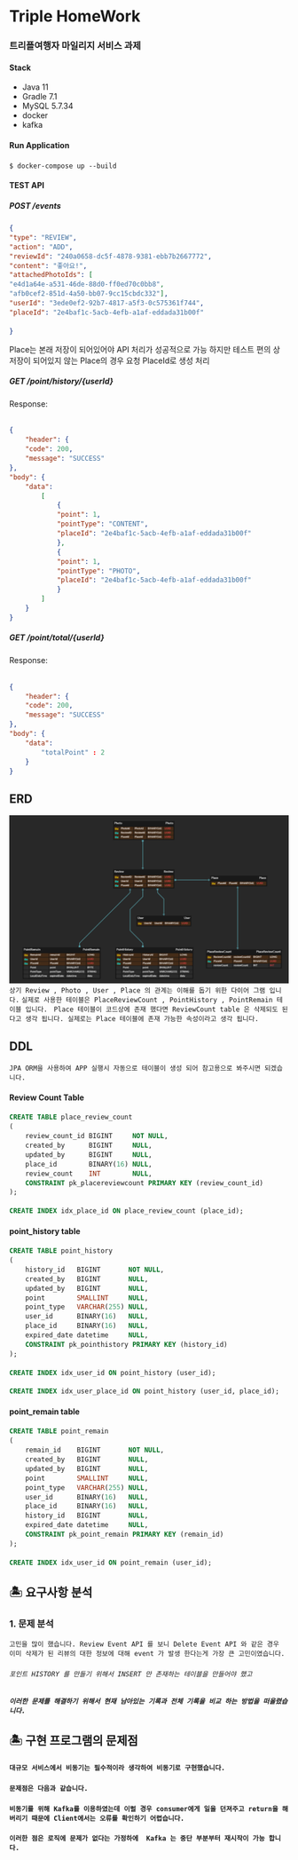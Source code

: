 # Triple HomeWork
### 트리플여행자 마일리지 서비스 과제

#### Stack
- Java 11
- Gradle 7.1
- MySQL 5.7.34
- docker
- kafka

#### Run Application
` $ docker-compose up --build `

#### TEST API 
##### POST /events
```json
{
"type": "REVIEW",
"action": "ADD",
"reviewId": "240a0658-dc5f-4878-9381-ebb7b2667772",
"content": "좋아요!",
"attachedPhotoIds": [
"e4d1a64e-a531-46de-88d0-ff0ed70c0bb8",
"afb0cef2-851d-4a50-bb07-9cc15cbdc332"],
"userId": "3ede0ef2-92b7-4817-a5f3-0c575361f744",
"placeId": "2e4baf1c-5acb-4efb-a1af-eddada31b00f"

}
```
Place는 본래 저장이 되어있어야 API 처리가 성공적으로 가능 하지만 
테스트 편의 상 저장이 되어있지 않는 Place의 경우 요청 PlaceId로 생성 처리 

##### GET /point/history/{userId} 
Response:
```json

{
    "header": {
    "code": 200,
    "message": "SUCCESS"
},
"body": {
    "data": 
        [
            {
            "point": 1,
            "pointType": "CONTENT",
            "placeId": "2e4baf1c-5acb-4efb-a1af-eddada31b00f"
            },
            {
            "point": 1,
            "pointType": "PHOTO",
            "placeId": "2e4baf1c-5acb-4efb-a1af-eddada31b00f"
            }
        ]
    }
}
```

##### GET /point/total/{userId}
Response:
```json

{
    "header": {
    "code": 200,
    "message": "SUCCESS"
},
"body": {
    "data": 
        "totalPoint" : 2
    }
}
```
## ERD 
![img.png](ERD.png)
`상기 Review , Photo , User , Place 의 관계는 이해를 돕기 위한 다이어 그램 입니다.`
`실제로 사용한 테이블은 PlaceReviewCount , PointHistory , PointRemain 테이블 입니다. `
`Place 테이블이 코드상에 존재 했다면 ReviewCount table 은 삭제되도 된다고 생각 됩니다. 실제로는 Place 테이블에 존재 가능한 속성이라고 생각 됩니다.`

## DDL
`JPA ORM을 사용하여 APP 실행시 자동으로 테이블이 생성 되어 참고용으로 봐주시면 되겠습니다.`
#### Review Count Table 
```sql
CREATE TABLE place_review_count
(
    review_count_id BIGINT     NOT NULL,
    created_by      BIGINT     NULL,
    updated_by      BIGINT     NULL,
    place_id        BINARY(16) NULL,
    review_count    INT        NULL,
    CONSTRAINT pk_placereviewcount PRIMARY KEY (review_count_id)
);

CREATE INDEX idx_place_id ON place_review_count (place_id);
```
#### point_history table
```sql
CREATE TABLE point_history
(
    history_id   BIGINT       NOT NULL,
    created_by   BIGINT       NULL,
    updated_by   BIGINT       NULL,
    point        SMALLINT     NULL,
    point_type   VARCHAR(255) NULL,
    user_id      BINARY(16)   NULL,
    place_id     BINARY(16)   NULL,
    expired_date datetime     NULL,
    CONSTRAINT pk_pointhistory PRIMARY KEY (history_id)
);

CREATE INDEX idx_user_id ON point_history (user_id);

CREATE INDEX idx_user_place_id ON point_history (user_id, place_id);
```
#### point_remain table
```sql
CREATE TABLE point_remain
(
    remain_id    BIGINT       NOT NULL,
    created_by   BIGINT       NULL,
    updated_by   BIGINT       NULL,
    point        SMALLINT     NULL,
    point_type   VARCHAR(255) NULL,
    user_id      BINARY(16)   NULL,
    place_id     BINARY(16)   NULL,
    history_id   BIGINT       NULL,
    expired_date datetime     NULL,
    CONSTRAINT pk_point_remain PRIMARY KEY (remain_id)
);

CREATE INDEX idx_user_id ON point_remain (user_id);
```
## 🏝 요구사항 분석
### 1. 문제 분석
`고민을 많이 했습니다. Review Event API 를 보니 Delete Event API
와 같은 경우 이미 삭제가 된 리뷰의 대한 정보에 대해 event 가 발생 한다는게 가장 큰 고민이였습니다.`
###### `포인트 HISTORY 를 만들기 위해서 INSERT 만 존재하는 테이블을 만들어야 했고`
##### `이러한 문제를 해결하기 위해서 현재 남아있는 기록과 전체 기록을 비교 하는 방법을 떠올렸습니다.`

## 🏝 구현 프로그램의 문제점
#### `대규모 서비스에서 비동기는 필수적이라 생각하여 비동기로 구현했습니다.`
#### `문제점은 다음과 같습니다. `
#### `비동기를 위해 Kafka를 이용하였는데 이럴 경우 consumer에게 일을 던져주고 return을 해 버리기 때문에 Client에서는 오류를 확인하기 어렵습니다.  `
#### `이러한 점은 로직에 문제가 없다는 가정하에  Kafka 는 중단 부분부터 재시작이 가능 합니다. `






